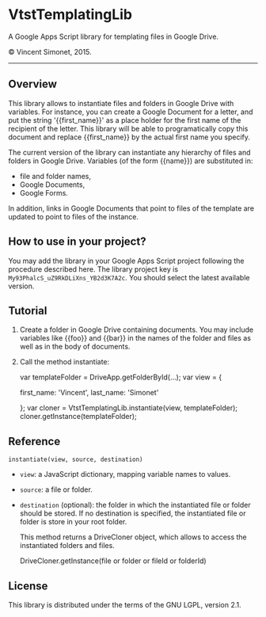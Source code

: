 # VtstTemplatingLib

A Google Apps Script library for templating files in Google Drive.

© Vincent Simonet, 2015.

* * *

## Overview

This library allows to instantiate files and folders in Google Drive
with variables. For instance, you can create a Google Document for a
letter, and put the string '{{first_name}}' as a place holder for the
first name of the recipient of the letter. This library will be able
to programatically copy this document and replace {{first_name}} by
the actual first name you specify.

The current version of the library can instantiate any hierarchy of
files and folders in Google Drive. Variables (of the form {{name}})
are substituted in:

* file and folder names,
* Google Documents,
* Google Forms.

In addition, links in Google Documents that point to files of the
template are updated to point to files of the instance.

## How to use in your project?

You may add the library in your Google Apps Script project following
the procedure described here. The library project key is
`My93PhalcS_uZ9RkDLiXns_YB2d3K7A2c`. You should select the latest
available version.

## Tutorial

1. Create a folder in Google Drive containing documents. You may
   include variables like {{foo}} and {{bar}} in the names of the
   folder and files as well as in the body of documents.

2. Call the method instantiate:

    var templateFolder = DriveApp.getFolderById(...); var view = {

    first_name: 'Vincent',
    last_name: 'Simonet'

    };
    var cloner = VtstTemplatingLib.instantiate(view, templateFolder);
    cloner.getInstance(templateFolder);

## Reference

    instantiate(view, source, destination)

* `view`: a JavaScript dictionary, mapping variable names to values.
* `source`: a file or folder.
* `destination` (optional): the folder in which the instantiated file
  or folder should be stored. If no destination is specified, the
  instantiated file or folder is store in your root folder.

  This method returns a DriveCloner object, which allows to access the
  instantiated folders and files.

    DriveCloner.getInstance(file or folder or fileId or folderId)

## License

This library is distributed under the terms of the GNU LGPL, version 2.1.
